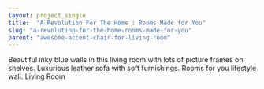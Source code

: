 ```yaml
---
layout: project_single
title:  "A Revolution For The Home : Rooms Made for You"
slug: "a-revolution-for-the-home-rooms-made-for-you"
parent: "awesome-accent-chair-for-living-room"
---
```

Beautiful inky blue walls in this living room with lots of picture frames on shelves. Luxurious leather sofa with soft furnishings. Rooms for you lifestyle wall. Living Room